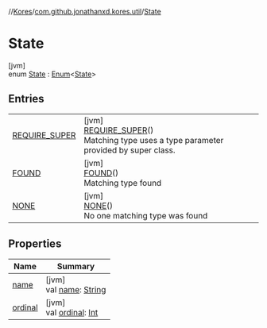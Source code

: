 //[Kores](../../../index.md)/[com.github.jonathanxd.kores.util](../index.md)/[State](index.md)

# State

[jvm]\
enum [State](index.md) : [Enum](https://kotlinlang.org/api/latest/jvm/stdlib/kotlin/-enum/index.html)<[State](index.md)>

## Entries

| | |
|---|---|
| [REQUIRE_SUPER](-r-e-q-u-i-r-e_-s-u-p-e-r/index.md) | [jvm]<br>[REQUIRE_SUPER](-r-e-q-u-i-r-e_-s-u-p-e-r/index.md)()<br>Matching type uses a type parameter provided by super class. |
| [FOUND](-f-o-u-n-d/index.md) | [jvm]<br>[FOUND](-f-o-u-n-d/index.md)()<br>Matching type found |
| [NONE](-n-o-n-e/index.md) | [jvm]<br>[NONE](-n-o-n-e/index.md)()<br>No one matching type was found |

## Properties

| Name | Summary |
|---|---|
| [name](index.md#-2027476636%2FProperties%2F-1216412040) | [jvm]<br>val [name](index.md#-2027476636%2FProperties%2F-1216412040): [String](https://kotlinlang.org/api/latest/jvm/stdlib/kotlin/-string/index.html) |
| [ordinal](index.md#-957050022%2FProperties%2F-1216412040) | [jvm]<br>val [ordinal](index.md#-957050022%2FProperties%2F-1216412040): [Int](https://kotlinlang.org/api/latest/jvm/stdlib/kotlin/-int/index.html) |
